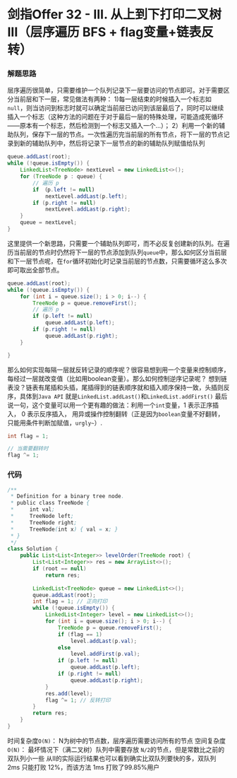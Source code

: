 # 剑指Offer 32 - III. 从上到下打印二叉树 III（层序遍历 BFS + flag变量+链表反转）

### 解题思路

层序遍历很简单，只需要维护一个队列记录下一层要访问的节点即可。对于需要区分当前层和下一层，常见做法有两种：
1)每一层结束的时候插入一个标志如`null`，则当访问到标志时就可以确定当前层已访问到该层最后了，同时可以继续插入一个标志（这种方法的问题在于对于最后一层的特殊处理，可能造成死循环——原本有一个标志，然后检测到一个标志又插入一个...）；
2）利用一个新的辅助队列，保存下一层的节点。一次性遍历完当前层的所有节点，将下一层的节点记录到新的辅助队列中，然后将记录下一层节点的新的辅助队列赋值给队列

```java
queue.addLast(root);
while (!queue.isEmpty()) {
    LinkedList<TreeNode> nextLevel = new LinkedList<>();
    for (TreeNode p : queue) {
        // 遍历 p
        if （p.left != null)
            nextLevel.addLast(p.left);
        if (p.right != null)
            nextLevel.addLast(p.right);
    }
    queue = nextLevel;
}
```

这里提供一个新思路，只需要一个辅助队列即可，而不必反复创建新的队列。在遍历当前层的节点时仍然将下一层的节点添加到队列`queue`中，那么如何区分当前层和下一层节点呢，在`for`循环初始化时记录当前层的节点数，只需要循环这么多次即可取出全部节点。

```java
queue.addLast(root);
while (!queue.isEmpty()) {
    for (int i = queue.size(); i > 0; i--) {
        TreeNode p = queue.removeFirst();
        // 遍历 p 
        if (p.left != null)
            queue.addLast(p.left);
        if (p.right != null)
            queue.addLast(p.right);
    }    

}
```

那么如何实现每隔一层就反转记录的顺序呢？很容易想到用一个变量来控制顺序，每经过一层就改变值（比如用boolean变量）。那么如何控制逆序记录呢？
想到链表没？链表有尾插和头插，尾插得到的链表顺序就和插入顺序保持一致，头插则反序，具体到`Java API` 就是`LinkedList.addLast()`和`LinkedList.addFirst()`
最后说一句，这个变量可以用一个更有趣的做法：利用一个`int`变量，1 表示正序插入， 0 表示反序插入， 用异或操作控制翻转（正是因为`boolean`变量不好翻转，只能用条件判断加赋值，`urgly~`）.

```java
int flag = 1;

// 当需要翻转时
flag ^= 1;
```

### 代码

```java
/**
 * Definition for a binary tree node.
 * public class TreeNode {
 *     int val;
 *     TreeNode left;
 *     TreeNode right;
 *     TreeNode(int x) { val = x; }
 * }
 */
class Solution {
    public List<List<Integer>> levelOrder(TreeNode root) {
        List<List<Integer>> res = new ArrayList<>();
        if (root == null)
            return res;
        
        LinkedList<TreeNode> queue = new LinkedList<>();
        queue.addLast(root);
        int flag = 1; // 正向打印
        while (!queue.isEmpty()) {
            LinkedList<Integer> level = new LinkedList<>();
            for (int i = queue.size(); i > 0; i--) {
                TreeNode p = queue.removeFirst();
                if (flag == 1) 
                    level.addLast(p.val);
                else 
                    level.addFirst(p.val);
                if (p.left != null) 
                    queue.addLast(p.left);
                if (p.right != null)
                    queue.addLast(p.right);
            }
            res.add(level);
            flag ^= 1; // 反转打印
        }
        return res;
    }
}
```

时间复杂度`O(N)`： N为树中的节点数，层序遍历需要访问所有的节点
空间复杂度`O(N)`： 最坏情况下（满二叉树）队列中需要存放 `N/2`的节点，但是常数比之前的双队列小一些
从II的实际运行结果也可以看到确实比双队列要快的多，双队列 2ms 只能打败 12%，而该方法 1ms 打败了99.85%用户

